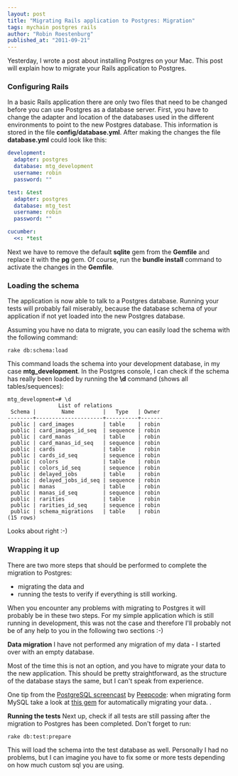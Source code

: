 ```yaml
---
layout: post
title: "Migrating Rails application to Postgres: Migration"
tags: mychain postgres rails
author: "Robin Roestenburg"
published_at: "2011-09-21"
---
```


Yesterday, I wrote a post about installing Postgres on your Mac. This post will explain how to migrate your Rails application to Postgres.

### Configuring Rails
In a basic Rails application there are only two files that need to be changed before you can use Postgres as a database server. First, you have to change the adapter and location of the databases used in the different environments to point to the new Postgres database. This information is stored in the file **config/database.yml**. After making the changes the file **database.yml** could look like this:

~~~ yaml
development:
  adapter: postgres
  database: mtg_development
  username: robin
  password: ""

test: &test
  adapter: postgres
  database: mtg_test
  username: robin
  password: ""

cucumber:
  <<: *test
~~~

Next we have to remove the default **sqlite** gem from the **Gemfile** and replace it with the **pg** gem. Of course, run the **bundle install** command to activate the changes in the **Gemfile**.

### Loading the schema
The application is now able to talk to a Postgres database. Running your tests will probably fail miserably, because the database schema of your application if not yet loaded into the new Postgres database.

Assuming you have no data to migrate, you can easily load the schema with the following command:

~~~ text
rake db:schema:load
~~~

This command loads the schema into your development database, in my case **mtg_development**. In the Postgres console, I can check if the schema has really been loaded by running the **\d** command (shows all tables/sequences):

~~~ text
mtg_development=# \d
                List of relations
 Schema |        Name         |   Type   | Owner
--------+---------------------+----------+-------
 public | card_images         | table    | robin
 public | card_images_id_seq  | sequence | robin
 public | card_manas          | table    | robin
 public | card_manas_id_seq   | sequence | robin
 public | cards               | table    | robin
 public | cards_id_seq        | sequence | robin
 public | colors              | table    | robin
 public | colors_id_seq       | sequence | robin
 public | delayed_jobs        | table    | robin
 public | delayed_jobs_id_seq | sequence | robin
 public | manas               | table    | robin
 public | manas_id_seq        | sequence | robin
 public | rarities            | table    | robin
 public | rarities_id_seq     | sequence | robin
 public | schema_migrations   | table    | robin
(15 rows)
~~~

Looks about right :-)

### Wrapping it up
There are two more steps that should be performed to complete the migration to Postgres:

- migrating the data and
- running the tests to verify if everything is still working.

When you encounter any problems with migrating to Postgres it will probably be in these two steps. For my simple application which is still running in development, this was not the case and therefore I'll probably not be of any help to you in the following two sections :-)

**Data migration**
I have not performed any migration of my data - I started over with an empty database.

Most of the time this is not an option, and you have to migrate your data to the new application. This should be pretty straightforward, as the structure of the database stays the same, but I can't speak from experience.

One tip from the [PostgreSQL screencast](https://peepcode.com/products/postgresql) by [Peepcode](https://peepcode.com/): when migrating form MySQL take a look at [this gem](https://github.com/maxlapshin/mysql2postgres) for automatically migrating your data. .

**Running the tests**
Next up, check if all tests are still passing after the migration to Postgres has been completed. Don't forget to run:

~~~ text
rake db:test:prepare
~~~

This will load the schema into the test database as well. Personally I had no problems, but I can imagine you have to fix some or more tests depending on how much custom sql you are using.
